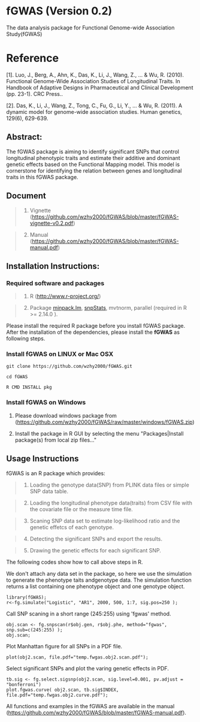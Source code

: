 # fGWAS (Version 0.2)

The data analysis package for Functional Genome-wide Association Study(fGWAS)

# Reference

[1]. Luo, J., Berg, A., Ahn, K., Das, K., Li, J., Wang, Z., ... & Wu, R. (2010). Functional Genome-Wide Association Studies of Longitudinal Traits. In Handbook of Adaptive Designs in Pharmaceutical and Clinical Development (pp. 23-1). CRC Press..

[2]. Das, K., Li, J., Wang, Z., Tong, C., Fu, G., Li, Y., ... & Wu, R. (2011). A dynamic model for genome-wide association studies. Human genetics, 129(6), 629-639.

## Abstract:

The fGWAS package is aiming to identify significant SNPs that control longitudinal phenotypic traits and estimate their additive and dominant genetic effects based on the Functional Mapping model. This model is cornerstone for identifying the relation between genes and longitudinal traits in this fGWAS package.

## Document

> 1) Vignette (https://github.com/wzhy2000/fGWAS/blob/master/fGWAS-vignette-v0.2.pdf)

> 2) Manual (https://github.com/wzhy2000/fGWAS/blob/master/fGWAS-manual.pdf)

## Installation Instructions:

### Required software and packages
    
> 1. R (http://www.r-project.org/)
    
> 2. Package [minpack.lm](https://cran.r-project.org/web/packages/minpack.lm/index.html), [snpStats](http://bioconductor.org/packages/release/bioc/html/snpStats.html), mvtnorm, parallel (required in R >= 2.14.0 ).

Please install the required R package before you install fGWAS package. After the  installation of the dependencies, please install the **fGWAS** as following steps.

### Install fGWAS on LINUX or Mac OSX

```
git clone https://github.com/wzhy2000/fGWAS.git

cd fGWAS

R CMD INSTALL pkg

```

### Install fGWAS on Windows

1) Please download windows package from (https://github.com/wzhy2000/fGWAS/raw/master/windows/fGWAS.zip)

2) Install the package in R GUI by selecting the menu "Packages|Install package(s) from local zip files..."

## Usage Instructions

fGWAS is an R package which provides:

> 1) Loading the genotype data(SNP) from PLINK data files or simple SNP data table.

> 2) Loading the longitudinal phenotype data(traits) from CSV file with the covariate file or the measure time file.

> 3) Scaning SNP data set to estimate log-likelihood ratio and the genetic effetcs of each genotype.

> 4) Detecting the significant SNPs and export the results.

> 5) Drawing the genetic effects for each significant SNP.


The following codes show how to call above steps in R.

We don't attach any data set in the package, so here we use the simulation to generate the phenotype taits andgenotype data. The simulation function returns a list containing one phenotype object and one genotype object.

```
library(fGWAS);
r<-fg.simulate("Logistic", "AR1", 2000, 500, 1:7, sig.pos=250 );
```

Call SNP scaning in a short range (245:255) using 'fgwas' method. 


```
obj.scan <- fg.snpscan(r$obj.gen, r$obj.phe, method="fgwas", snp.sub=c(245:255) );
obj.scan;
```

Plot Manhattan figure for all SNPs in a PDF file.

```
plot(obj2.scan, file.pdf="temp.fwgas.obj2.scan.pdf");
```

Select significant SNPs and plot the varing genetic effects in PDF.

```
tb.sig <- fg.select.sigsnp(obj2.scan, sig.level=0.001, pv.adjust = "bonferroni")
plot.fgwas.curve( obj2.scan, tb.sig$INDEX, file.pdf="temp.fwgas.obj2.curve.pdf");
```

All functions and examples in the fGWAS are available in the manual (https://github.com/wzhy2000/fGWAS/blob/master/fGWAS-manual.pdf).


